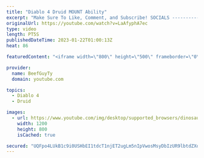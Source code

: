```yaml
---
title: "Diablo 4 Druid MOUNT Ability"
excerpt: "Make Sure To Like, Comment, and Subscribe! SOCIALS ---------------------------------------------- Join Our ..."
originalUrl: https://youtube.com/watch?v=LaAfyphA7ec
type: video
length: PT5S
publishedDateTime: 2023-01-22T01:00:13Z
heat: 86

featuredContent: "<iframe width=\"800\" height=\"500\" frameborder=\"0\" src=\"https://www.youtube.com/embed/LaAfyphA7ec\" allow=\"accelerometer; autoplay; encrypted-media; gyroscope; picture-in-picture\" allowfullscreen></iframe>"

provider:
  name: BeefGuyTy
  domain: youtube.com

topics:
  - Diablo 4
  - Druid

images:
  - url: https://www.youtube.com/img/desktop/supported_browsers/dinosaur.png
    width: 1200
    height: 800
    isCached: true

secured: "UQFpo4LUkB1c9i0USHbEI1tdcT1njET2ugLm5nIpVwosMsyDbIzUR9lbtdZXo4LdEUtzinqvmBHxVlabLjz+r11zYwpMHLAnk1Rmth8gTusGxUxJJBmCMyfNOSck0/Ctvmn2rgdLkf0kOn4rIQpoC8K2j3WKj1vITOCokzpVppb9s8EOMamlbMJoHWpuMdFP0T0KFJkoPILjx5ShiKS1NtNNUKTrJP4B742QOCdMcUnJfqVIp51OgFo9Ykmpu9lAZYQ5BLhKzWLKwT877a/wJ0Bbbe992d8L87+mFR8+rbBKqT/20QquIYy0WcSFaOZTzLPVdu3BRZu8t59iIarVHyCrzsMyWwhVlB1BteIRI4lqzGBemkGCQ+Cc5T0YZPEF/EPuKDpXPCPNvllbS8EWTw==;KLzNCzUU3f6+Jje/Fox2uw=="
---
```


